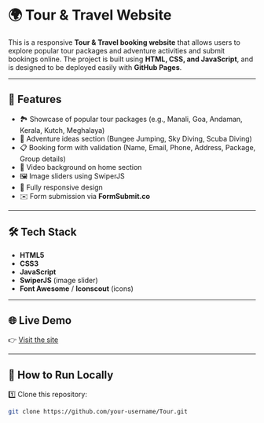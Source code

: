 # 🌍 Tour & Travel Website

This is a responsive **Tour & Travel booking website** that allows users to explore popular tour packages and adventure activities and submit bookings online. The project is built using **HTML, CSS, and JavaScript**, and is designed to be deployed easily with **GitHub Pages**.

---

## 🚀 Features

- 🏞 Showcase of popular tour packages (e.g., Manali, Goa, Andaman, Kerala, Kutch, Meghalaya)
- 🧗 Adventure ideas section (Bungee Jumping, Sky Diving, Scuba Diving)
- 📋 Booking form with validation (Name, Email, Phone, Address, Package, Group details)
- 🎥 Video background on home section
- 🖼 Image sliders using SwiperJS
- 📱 Fully responsive design
- ✉️ Form submission via **FormSubmit.co**

---

## 🛠 Tech Stack

- **HTML5**
- **CSS3**
- **JavaScript**
- **SwiperJS** (image slider)
- **Font Awesome** / **Iconscout** (icons)

---
## 🌐 Live Demo

👉 [Visit the site](https://diyaachunara.github.io/Tour/)  


---

## 🚀 How to Run Locally

1️⃣ Clone this repository:
```bash
git clone https://github.com/your-username/Tour.git
